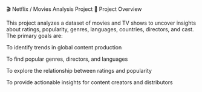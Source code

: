 🎬 Netflix / Movies Analysis Project
📖 Project Overview

This project analyzes a dataset of movies and TV shows to uncover insights about ratings, popularity, genres, languages, countries, directors, and cast.
The primary goals are:

To identify trends in global content production

To find popular genres, directors, and languages

To explore the relationship between ratings and popularity

To provide actionable insights for content creators and distributors
